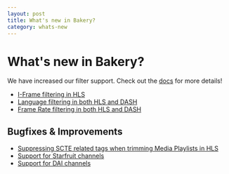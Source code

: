 ```yaml
---
layout: post
title: What's new in Bakery?
category: whats-new
---
```


# What's new in Bakery?
We have increased our filter support. Check out the <a href="/filters">docs</a> for more details!

- <a href="/filters/tags">I-Frame filtering in HLS</a>
- <a href="/filters/language">Language filtering in both HLS and DASH</a>
- <a href="/filters/frame-rate">Frame Rate filtering in both HLS and DASH</a>


## Bugfixes & Improvements
- [Suppressing SCTE related tags when trimming Media Playlists in HLS](https://github.com/cbsinteractive/bakery/commit/d49b0263308ac71055de309d5ecedec05e31af4f)
- [Support for Starfruit channels](https://github.com/cbsinteractive/bakery/commit/5957496516346a793dfc7b56e34ed1a57edc64b2)
- [Support for DAI channels](https://github.com/cbsinteractive/bakery/commit/1ec459f952aa434d25bb2052d42a38529346b034)
